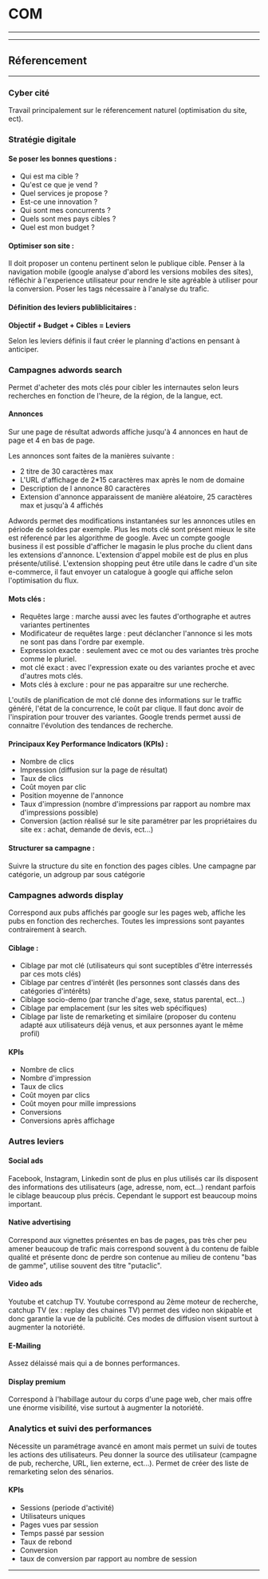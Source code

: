 # COM

---
---

## Réferencement

---

### Cyber cité

Travail principalement sur le réferencement naturel (optimisation du site, ect).

### Stratégie digitale

#### Se poser les bonnes questions :
* Qui est ma cible ?
* Qu'est ce que je vend ?
* Quel services je propose ?
* Est-ce une innovation ?
* Qui sont mes concurrents ?
* Quels sont mes pays cibles ?
* Quel est mon budget ?

#### Optimiser son site :

Il doit proposer un contenu pertinent selon le publique cible. Penser à la navigation mobile (google analyse d'abord les versions mobiles des sites), réfléchir à l'experience utilisateur pour rendre le site agréable à utiliser pour la conversion. Poser les tags nécessaire à l'analyse du trafic.

#### Définition des leviers publiblicitaires :

**Objectif + Budget + Cibles = Leviers**

Selon les leviers définis il faut créer le planning d'actions en pensant à anticiper.

### Campagnes adwords search

Permet d'acheter des mots clés pour cibler les internautes selon leurs recherches en fonction de l'heure, de la région, de la langue, ect.

#### Annonces
Sur une page de résultat adwords affiche jusqu'à 4 annonces en haut de page et 4 en bas de page.

Les annonces sont faites de la manières suivante :
* 2 titre de 30 caractères max
* L'URL d'affichage de 2*15 caractères max après le nom de domaine
* Description de l annonce 80 caractères
* Extension d'annonce apparaissent de manière aléatoire, 25 caractères max et jusqu'à 4 affichés

Adwords permet des modifications instantanées sur les annonces utiles en période de soldes par exemple. Plus les mots clé sont présent mieux le site est réferencé par les algorithme de google. Avec un compte google business il est possible d'afficher le magasin le plus proche du client dans les extensions d'annonce. L'extension d'appel mobile est de plus en plus présente/utilisé. L'extension shopping peut être utile dans le cadre d'un site e-commerce, il faut envoyer un catalogue à google qui affiche selon l'optimisation du flux.

#### Mots clés :
* Requêtes large : marche aussi avec les fautes d'orthographe et autres variantes pertinentes
* Modificateur de requêtes large : peut déclancher l'annonce si les mots ne sont pas dans l'ordre par exemple.
* Expression exacte : seulement avec ce mot ou des variantes très proche comme le pluriel.
* mot clé exact : avec l'expression exate ou des variantes proche et avec d'autres mots clés.
* Mots clés à exclure : pour ne pas apparaitre sur une recherche.

L'outils de planification de mot clé donne des informations sur le traffic généré, l'état de la concurrence, le coût par clique. Il faut donc avoir de l'inspiration pour trouver des variantes. Google trends permet aussi de connaitre l'évolution des tendances de recherche.

#### Principaux Key Performance Indicators (KPIs) :
* Nombre de clics
* Impression (diffusion sur la page de résultat)
* Taux de clics
* Coût moyen par clic
* Position moyenne de l'annonce
* Taux d'impression (nombre d'impressions par rapport au nombre max d'impressions possible)
* Conversion (action réalisé sur le site paramétrer par les propriétaires du site ex : achat, demande de devis, ect...)

#### Structurer sa campagne :
Suivre la structure du site en fonction des pages cibles. Une campagne par catégorie, un adgroup par sous catégorie

### Campagnes adwords display

Correspond aux pubs affichés par google sur les pages web, affiche les pubs en fonction des recherches. Toutes les impressions sont payantes contrairement à search.

#### Ciblage :

* Ciblage par mot clé (utilisateurs qui sont suceptibles d'être interressés par ces mots clés)
* Ciblage par centres d'intérêt (les personnes sont classés dans des catégories d'intérêts)
* Ciblage socio-demo (par tranche d'age, sexe, status parental, ect...)
* Ciblage par emplacement (sur les sites web spécifiques)
* Ciblage par liste de remarketing et similaire (proposer du contenu adapté aux utilisateurs déjà venus, et aux personnes ayant le même profil)

#### KPIs
* Nombre de clics
* Nombre d'impression
* Taux de clics
* Coût moyen par clics
* Coût moyen pour mille impressions
* Conversions
* Conversions après affichage

### Autres leviers

#### Social ads

Facebook, Instagram, Linkedin sont de plus en plus utilisés car ils disposent des informations des utilisateurs (age, adresse, nom, ect...) rendant parfois le ciblage beaucoup plus précis. Cependant le support est beaucoup moins important.

#### Native advertising

Correspond aux vignettes présentes en bas de pages, pas très cher peu amener beaucoup de trafic mais correspond souvent à du contenu de faible qualité et présente donc de perdre son contenue au milieu de contenu "bas de gamme", utilise souvent des titre "putaclic".

#### Video ads

Youtube et catchup TV. Youtube correspond au 2ème moteur de recherche, catchup TV (ex : replay des chaines TV) permet des video non skipable et donc garantie la vue de la publicité. Ces modes de diffusion visent surtout à augmenter la notoriété.

#### E-Mailing

Assez délaissé mais qui a de bonnes performances.

#### Display premium

Correspond à l'habillage autour du corps d'une page web, cher mais offre une énorme visibilité, vise surtout à augmenter la notoriété.

### Analytics et suivi des performances

Nécessite un paramétrage avancé en amont mais permet un suivi de toutes les actions des utilisateurs. Peu donner la source des utilisateur (campagne de pub, recherche, URL, lien externe, ect...). Permet de créer des liste de remarketing selon des sénarios.

#### KPIs
* Sessions (periode d'activité)
* Utilisateurs uniques
* Pages vues par session
* Temps passé par session
* Taux de rebond
* Conversion
* taux de conversion par rapport au nombre de session

---

